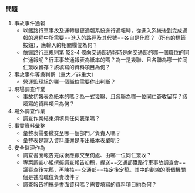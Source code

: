 ### 問題
1. 事故事件通報
	* 以鐵路行車事故及運轉變更通報系統進行通報時，從進入系統後到完成通報的過程中所需要==進入的路徑及其代號==各自是什麼？（所有的標籤按鈕），應輸入的相關欄位為何？
	* 依鐵路行車規則第 122-4 條向交通部通報時是向交通部的哪一個職位的同仁通報呢？行車事故通報表為紙本的嗎？為一是幾聯、且各聯為哪一位同仁簽收留存？該填寫的資料項目為何？
2.  事故事件等級判斷（重大／非重大）
	* 營運監理組的哪一個職位需要作出判斷？
3. 現場調查作業
	* 事故初報表為紙本的嗎？為一式幾聯、且各聯為哪一位同仁簽收留存？該填寫的資料項目為何？
4. 場外調查作業
	* 調查作業結束須填具任何表單嗎？
5. 事實資料彙整
	* 彙整表需要繳交至哪一個部門／負責人嗎？
	* 彙整表是寫入資料庫還是產出紙本表單呢？
6. 安全監理作為
	* 調查書面報告完成後應繳交至何處、由哪一位同仁簽收？
	* 專案調查小組撰擬調查報告初稿，提送==交通部鐵路行車事故調查會==議審查後完稿，再陳核==交通部==核定後定稿。其中的劃線的兩個機關個是甚麼職位負責收件？
	* 調查報告初稿是書面資料嗎？需要填寫的資料項目約為何？